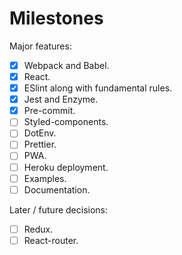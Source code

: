 # Milestones

Major features:
- [x] Webpack and Babel.
- [x] React.
- [x] ESlint along with fundamental rules.
- [x] Jest and Enzyme.
- [x] Pre-commit.
- [ ] Styled-components.
- [ ] DotEnv.
- [ ] Prettier.
- [ ] PWA.
- [ ] Heroku deployment.
- [ ] Examples.
- [ ] Documentation.

Later / future decisions:
- [ ] Redux.
- [ ] React-router.